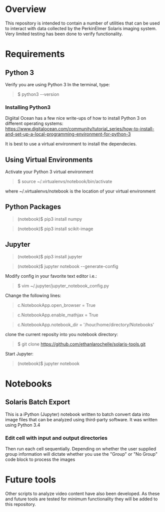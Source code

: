 # Overview
This repository is intended to contain a number of utilities
that can be used to interact with data collected by the PerkinElmer
Solaris imaging system. Very limited testing has been done to verify
functionality.

# Requirements
## Python 3
Verify you are using Python 3
In the terminal, type:
>$ python3 --version

### Installing Python3
Digiital Ocean has a few nice write-ups of how to install Python 3 on different operating systems:
https://www.digitalocean.com/community/tutorial_series/how-to-install-and-set-up-a-local-programming-environment-for-python-3

It is best to use a virtual environment to install the dependecies.

## Using Virtual Environments
Activate your Python 3 virtual environment
>$ source ~/.virtualenvs/notebook/bin/activate

where ~/.virtualenvs/notebook is the location of your virtual environment

## Python Packages
>(notebook)$ pip3 install numpy

>(notebook)$ pip3 install scikit-image


## Jupyter
>(notebook)$ pip3 install jupyter

>(notebook)$ jupyter notebook --generate-config

Modify config in your favorite text editor i.e.:
>$ vim ~/.jupyter/jupyter_notebook_config.py 

Change the following lines:
>c.NotebookApp.open_browser = True

>c.NotebookApp.enable_mathjax = True

>c.NotebookApp.notebook_dir = '/hour/home/directory/Notebooks'

clone the current reposity into you notebook directory:
>$ git clone https://github.com/ethanlarochelle/solaris-tools.git

Start Jupyter:
>(notebook)$ jupyter notebook

# Notebooks
## Solaris Batch Export
This is a iPython (Jupyter) notebook written to batch convert data into
image files that can be analyzed using third-party software. 
It was written using Python 3.4

### Edit cell with input and output directories
Then run each cell sequentially. Depending on whether the user supplied group information will dictate whether you use the "Group" or "No Group" code block to process the images

# Future tools
Other scripts to analyze video content have also been developed. As 
these and future tools are tested for minimum functionality they will 
be added to this repository. 
